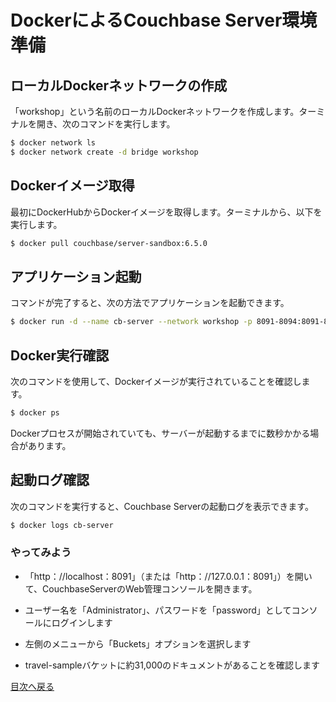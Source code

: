 # DockerによるCouchbase Server環境準備

## ローカルDockerネットワークの作成
「workshop」という名前のローカルDockerネットワークを作成します。ターミナルを開き、次のコマンドを実行します。

```BASH
$ docker network ls
$ docker network create -d bridge workshop
```
## Dockerイメージ取得

最初にDockerHubからDockerイメージを取得します。ターミナルから、以下を実行します。

```BASH
$ docker pull couchbase/server-sandbox:6.5.0
```

## アプリケーション起動

コマンドが完了すると、次の方法でアプリケーションを起動できます。

```BASH
$ docker run -d --name cb-server --network workshop -p 8091-8094:8091-8094 -p 11210:11210 couchbase/server-sandbox:6.5.0
```



## Docker実行確認

次のコマンドを使用して、Dockerイメージが実行されていることを確認します。

```BASH
$ docker ps
```
Dockerプロセスが開始されていても、サーバーが起動するまでに数秒かかる場合があります。



## 起動ログ確認

次のコマンドを実行すると、Couchbase Serverの起動ログを表示できます。

```BASH
$ docker logs cb-server
```

### やってみよう

- 「http：//localhost：8091」（または「http：//127.0.0.1：8091」）を開いて、CouchbaseServerのWeb管理コンソールを開きます。

- ユーザー名を「Administrator」、パスワードを「password」としてコンソールにログインします

- 左側のメニューから「Buckets」オプションを選択します

- travel-sampleバケットに約31,000のドキュメントがあることを確認します

[目次へ戻る](./README.md)
